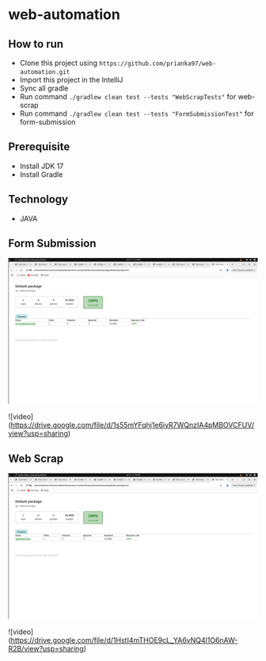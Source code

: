 # web-automation

## How to run
- Clone this project using `https://github.com/prianka97/web-automation.git`
- Import this project in the IntelliJ
- Sync all gradle
- Run command `./gradlew clean test --tests "WebScrapTests"` for web-scrap
- Run command `./gradlew clean test --tests "FormSubmissionTest"` for form-submission
## Prerequisite
- Install JDK 17
- Install Gradle

## Technology 
- JAVA

## Form Submission
![form-submission-report](images/formsubmission.png)


![video] (https://drive.google.com/file/d/1s55mYFqhj1e6iyR7WQnzIA4pMBOVCFUV/view?usp=sharing)


## Web Scrap 
![web-scrap-report](images/webscrap.png)

![video] (https://drive.google.com/file/d/1HstI4mTHOE9cL_YA6vNQ4l1O6nAW-R2B/view?usp=sharing)

